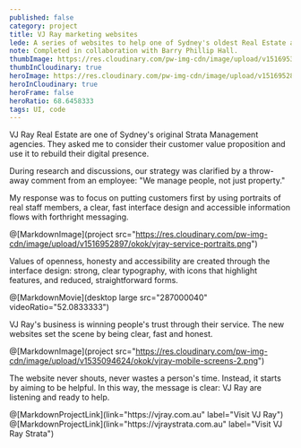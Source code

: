 ```yaml
---
published: false
category: project
title: VJ Ray marketing websites
lede: A series of websites to help one of Sydney's oldest Real Estate agencies show how they put people first.
note: Completed in collaboration with Barry Phillip Hall.
thumbImage: https://res.cloudinary.com/pw-img-cdn/image/upload/v1516953100/okok/thumb-vjray.jpg
thumbInCloudinary: true
heroImage: https://res.cloudinary.com/pw-img-cdn/image/upload/v1516952892/okok/vjray-hero.jpg
heroInCloudinary: true
heroFrame: false
heroRatio: 68.6458333
tags: UI, code
---
```


VJ Ray Real Estate are one of Sydney's original Strata Management agencies.
They asked me to consider their customer value proposition and use it to rebuild their digital presence.

During research and discussions, our strategy was clarified by a throw-away comment from an employee: "We manage people, not just property."

<!-- @[MarkdownImage](project src="https://res.cloudinary.com/pw-img-cdn/image/upload/v1516952901/okok/vjray-research.png") -->

My response was to focus on putting customers first by using portraits of real staff members, a clear, fast interface design and accessible information flows with forthright messaging.

@[MarkdownImage](project src="https://res.cloudinary.com/pw-img-cdn/image/upload/v1516952897/okok/vjray-service-portraits.png")

Values of openness, honesty and accessibility are created through the interface design: strong, clear typography, with icons that highlight features, and reduced, straightforward forms.

@[MarkdownMovie](desktop large src="287000040" videoRatio="52.0833333")

VJ Ray's business is winning people's trust through their service. The new websites set the scene by being clear, fast and honest.

<!-- > Our new sites are helping us to redefine how our customers think of us. All of our competitors look the same. Callum has helped us to avoid their pitfalls and create messages that set us apart in look, and in service approach.” _Michael Pollard, Owner_ -->

@[MarkdownImage](project src="https://res.cloudinary.com/pw-img-cdn/image/upload/v1535094624/okok/vjray-mobile-screens-2.png")

The website never shouts, never wastes a person's time. Instead, it starts by aiming to be helpful. In this way, the message is clear: VJ Ray are listening and ready to help.

<!-- @[MarkdownNote](note="Frontend development done in collaboration with <a href='https://github.com/BarryPH'> Barry Phillip Hall.</a>") -->

<p>
@[MarkdownProjectLink](link="https://vjray.com.au" label="Visit VJ Ray")
@[MarkdownProjectLink](link="https://vjraystrata.com.au" label="Visit VJ Ray Strata")
</p>
